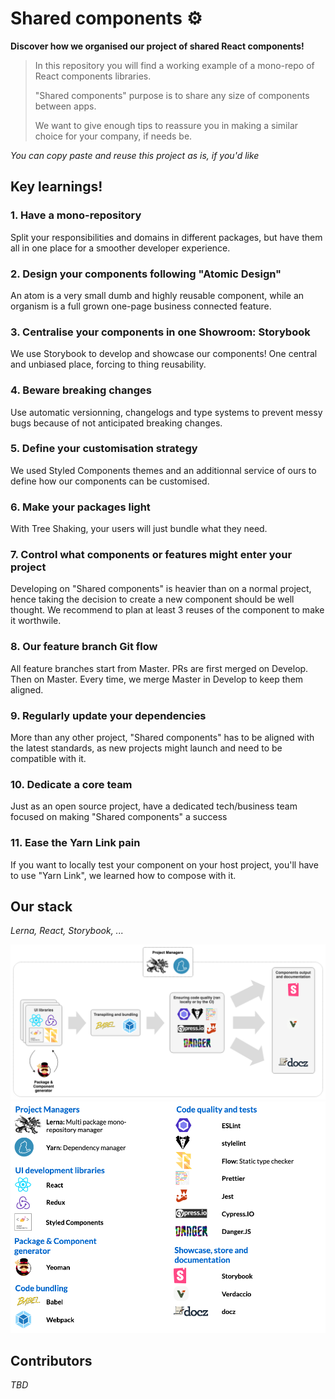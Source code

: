 # Shared components ⚙️

**Discover how we organised our project of shared React components!**

> In this repository you will find a working example of a mono-repo of React components libraries.
> 
> "Shared components" purpose is to share any size of components between apps.
> 
> We want to give enough tips to reassure you in making a similar choice for your company, if needs be.

*You can copy paste and reuse this project as is, if you'd like*

## Key learnings!

### **1. Have a mono-repository**
Split your responsibilities and domains in different packages, but have them all in one place for a smoother developer experience.

### **2. Design your components following "Atomic Design"**
An atom is a very small dumb and highly reusable component, while an organism is a full grown one-page business connected feature.

### **3. Centralise your components in one Showroom: Storybook**
We use Storybook to develop and showcase our components! One central and unbiased place, forcing to thing reusability.

### **4. Beware breaking changes**
Use automatic versionning, changelogs and type systems to prevent messy bugs because of not anticipated breaking changes.

### **5. Define your customisation strategy**
We used Styled Components themes and an additionnal service of ours to define how our components can be customised.

### **6. Make your packages light**
With Tree Shaking, your users will just bundle what they need.

### **7. Control what components or features might enter your project**
Developing on "Shared components" is heavier than on a normal project, hence taking the decision to create a new component should be well thought. We recommend to plan at least 3 reuses of the component to make it worthwile.

### **8. Our feature branch Git flow**
All feature branches start from Master. PRs are first merged on Develop. Then on Master.
Every time, we merge Master in Develop to keep them aligned.

### **9. Regularly update your dependencies**
More than any other project, "Shared components" has to be aligned with the latest standards, as new projects might launch and need to be compatible with it.

### **10. Dedicate a core team**
Just as an open source project, have a dedicated tech/business team focused on making "Shared components" a success

### **11. Ease the Yarn Link pain**
If you want to locally test your component on your host project, you'll have to use "Yarn Link", we learned how to compose with it.

## Our stack
*Lerna, React, Storybook, ...*

![stack flow](documentation/presentation/stack-flow.png)
![stack list](documentation/presentation/stack-list.png)

## Contributors

*TBD*
